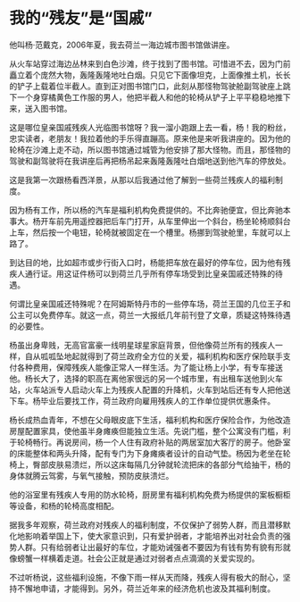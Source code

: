 # 我的“残友”是“国戚”

他叫杨·范戴克，2006年夏，我去荷兰一海边城市图书馆做讲座。 

从火车站穿过海边丛林来到白色沙滩，终于找到了图书馆。可惜进不去，因为门前矗立着个庞然大物，轰隆轰隆地吐白烟。只见它下面像坦克，上面像推土机，长长的铲子上载着位半截人。直到正对图书馆门口，此刻从那怪物驾驶舱副驾驶座上跳下一个身穿橘黄色工作服的男人，他把半截人和他的轮椅从铲子上平平稳稳地推下来，送入图书馆。 

这是哪位皇亲国戚残疾人光临图书馆呀？我一溜小跑跟上去一看，杨！我的粉丝，忠实读者，老朋友！我拉着他的手乐得直蹦高。原来他是来听我讲座的。因为他的轮椅在沙滩上走不动，所以图书馆通过城管为他安排了那大怪物。而且，那怪物的驾驶和副驾驶将在我讲座后再把杨吊起来轰隆轰隆吐白烟地送到他汽车的停放处。 

这是我第一次跟杨看西洋景，从那以后我通过他了解到一些荷兰残疾人的福利制度。 

因为杨有工作，所以杨的汽车是福利机构免费提供的。不比奔驰便宜，但比奔驰本事大。杨开车前先用遥控器把后车门打开，从车里伸出一个斜台，杨坐轮椅顺斜台上车，然后按一个电钮，轮椅就被固定在一个槽里。杨挪到驾驶舱里，车就可以上路了。 

到达目的地，比如超市或步行街入口时，杨能把车放在最好的停车位，因为他有残疾人通行证。用这证件杨可以到荷兰几乎所有停车场受到比皇亲国戚还特殊的待遇。 

何谓比皇亲国戚还特殊呢？在阿姆斯特丹市的一些停车场，荷兰王国的几位王子和公主可以免费停车。就这一点，荷兰一大报纸几年前刊登了文章，质疑这特殊待遇的必要性。 

杨虽出身卑贱，无高官富豪一线明星球星家庭背景，但他像荷兰所有的残疾人一样，自从呱呱坠地起就得到了荷兰政府全方位的关爱，福利机构和医疗保险联手支付各种费用，保障残疾人能像正常人一样生活。为了能让杨上小学，有专车接送他。杨长大了，选择的职高在离他家很远的另一个城市里，有出租车送他到火车站，火车站派专人启动火车上为残疾人配置的升降机，火车到站后还有专人把他送下车。杨毕业后要找工作，荷兰政府向雇用残疾人的工作单位提供优惠条件。 

杨长成热血青年，不想在父母眼皮底下生活，福利机构和医疗保险合作，为他改造房屋配置家具，使他虽半身瘫痪但能独立生活。先说门槛，整个公寓没有门槛，利于轮椅畅行。再说房间，杨一个人住有政府补贴的两居室加大客厅的房子。他卧室的床能整体和两头升降，配有专门为下身瘫痪者设计的自动气垫。杨因为老坐在轮椅上，臀部皮肤易溃烂，所以这床每隔几分钟就轮流把床的各部分气给抽干，杨的身体就腾云驾雾，与氧气接触，预防皮肤溃烂。 

他的浴室里有残疾人专用的防水轮椅，厨房里有福利机构免费为杨提供的案板橱柜等设备，和杨的轮椅高度相配。 

据我多年观察，荷兰政府对残疾人的福利制度，不仅保护了弱势人群，而且潜移默化地影响着举国上下，使大家意识到，只有爱护弱者，才能培养出对社会负责的强势人群。只有给弱者让出最好的车位，才能劝诫强者不要因为有钱有势有貌有形就像螃蟹一样横着走道。社会公正就是通过对弱者点点滴滴的关爱实现的。 

不过听杨说，这些福利设施，不像下雨一样从天而降，残疾人得有极大的耐心，坚持不懈地申请，才能得到。另外，荷兰近年来的经济危机也波及其福利制度。